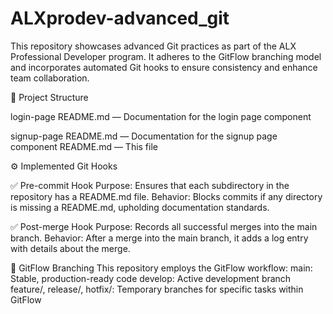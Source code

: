 # ALXprodev-advanced_git
This repository showcases advanced Git practices as part of the ALX Professional Developer program. It adheres to the GitFlow branching model and incorporates automated Git hooks to ensure consistency and enhance team collaboration.

📁 Project Structure

login-page
README.md — Documentation for the login page component

signup-page
README.md — Documentation for the signup page component
README.md — This file

⚙️ Implemented Git Hooks

✅ Pre-commit Hook
Purpose: Ensures that each subdirectory in the repository has a README.md file.
Behavior: Blocks commits if any directory is missing a README.md, upholding documentation standards.

✅ Post-merge Hook
Purpose: Records all successful merges into the main branch.
Behavior: After a merge into the main branch, it adds a log entry with details about the merge.

🌱 GitFlow Branching
This repository employs the GitFlow workflow:
main: Stable, production-ready code
develop: Active development branch
feature/, release/, hotfix/: Temporary branches for specific tasks within GitFlow
